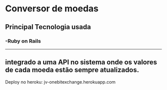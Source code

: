 # Conversor de moedas

## Principal Tecnologia usada
### -Ruby on Rails


--------------------------------------------------------------------------------------

integrado a uma API no sistema onde os valores de cada moeda estão sempre atualizados.
--------------------------------------------------------------------------------------

Deploy no heroku: jv-onebitexchange.herokuapp.com
